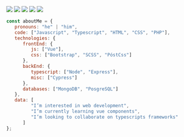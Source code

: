 [![](https://img.shields.io/badge/LinkedIn-JoseEscobar-blue)](https://www.linkedin.com/in/joseescobarben/)
[![](https://img.shields.io/badge/Email-joseescobarbendezu%40outlook.com-red)](mailto:joseescobarbendezu@outlook.com)
[![](https://img.shields.io/badge/Twitter-JoseEscobar-blue)](https://t.me/https://twitter.com/JoseEscobarBen)
[![](https://img.shields.io/badge/CodePen-JoseEscobar-brightgreen)](https://codepen.io/JoseEscobar/)
<a href="https://github.com/JoseEscobarBendezu">
   <img src="https://komarev.com/ghpvc/?username=JoseEscobarBendezu">
</a>

```javascript
const aboutMe = {
   pronouns: "he" | "him",
   code: ["Javascript", "Typescript", "HTML", "CSS", "PHP"],
   technologies: {
      frontEnd: {
         js: ["Vue"],
         css: ["Bootstrap", "SCSS", "PóstCss"]
      },
      backEnd: {
         typescript: ["Node", "Express"],
         misc: ["Cypress"]
      },
      databases: ["MongoDB", "PosgreSQL"]
   },
   data: [
         "I’m interested in web development",
         "I’m currently learning vue components",
         "I’m looking to collaborate on typescripts frameworks"
      ]
};
```
<!---
- 👋 Hi, I’m José Escobar
- 👀 I’m interested in web development
- 🌱 I’m currently learning vue components
- 💞️ I’m looking to collaborate on typescripts frameworks
- 📫 How to reach me [@JoseEscobarBen](https://twitter.com/JoseEscobarBen)
--->

<!---
<p align="left"><img src="https://github-readme-stats.vercel.app/api/top-langs/?username=JoseEscobarBendezu&langs_count=10&theme=tokyonight&layout=compact" alt="JoseEscobarBendezu :: Top Langs" /></p>
--->
<!---
[![Naveen's github stats](https://github-readme-stats.vercel.app/api?username=JoseEscobarBendezu&show_icons=true&theme=gruvbox&hide=["contribs","issues"])](https://github.com/JoseEscobarBendezu)
--->


<!---
JoseEscobarBendezu/JoseEscobarBendezu is a ✨ special ✨ repository because its `README.md` (this file) appears on your GitHub profile.
You can click the Preview link to take a look at your changes.
--->
